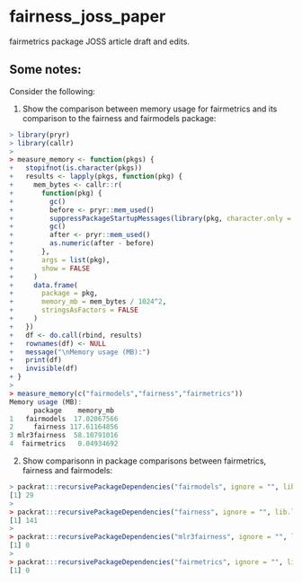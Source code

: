 # fairness_joss_paper

fairmetrics package JOSS article draft and edits.

## Some notes: 

Consider the following: 

1. Show the comparison between memory usage for fairmetrics and its comparison to the fairness and fairmodels package: 

```r
> library(pryr)
> library(callr)
> 
> measure_memory <- function(pkgs) {
+   stopifnot(is.character(pkgs))
+   results <- lapply(pkgs, function(pkg) {
+     mem_bytes <- callr::r(
+       function(pkg) {
+         gc()
+         before <- pryr::mem_used()
+         suppressPackageStartupMessages(library(pkg, character.only = TRUE))
+         gc()
+         after <- pryr::mem_used()
+         as.numeric(after - before)
+       },
+       args = list(pkg),
+       show = FALSE
+     )
+     data.frame(
+       package = pkg,
+       memory_mb = mem_bytes / 1024^2,
+       stringsAsFactors = FALSE
+     )
+   })
+   df <- do.call(rbind, results)
+   rownames(df) <- NULL
+   message("\nMemory usage (MB):")
+   print(df)
+   invisible(df)
+ }
> 
> measure_memory(c("fairmodels","fairness","fairmetrics"))
Memory usage (MB):
      package    memory_mb
1   fairmodels  17.02067566
2     fairness 117.61164856
3 mlr3fairness  58.10791016
4  fairmetrics   0.04934692
```

2. Show comparisonn in package comparisons between fairmetrics, fairness and fairmodels:

```r
> packrat:::recursivePackageDependencies("fairmodels", ignore = "", lib.loc = .libPaths()[1]) |> length()
[1] 29
> 
> packrat:::recursivePackageDependencies("fairness", ignore = "", lib.loc = .libPaths()[1]) |> length()
[1] 141
>
> packrat:::recursivePackageDependencies("mlr3fairness", ignore = "", lib.loc = .libPaths()[1]) |> length()
[1] 0
> 
> packrat:::recursivePackageDependencies("fairmetrics", ignore = "", lib.loc = .libPaths()[1]) |> length()
[1] 0
```